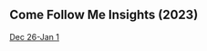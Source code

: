 ## Come Follow Me Insights (2023)
[Dec 26-Jan 1](https://github.com/bulawebops/2023-cfm/tree/main/week1.md)
